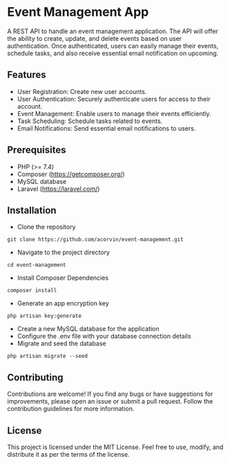 # Event Management App

A REST API to handle an event management application. The API will offer the ability to create, update, and delete events based on user authentication. Once authenticated, users can easily manage their events, schedule tasks, and also receive essential email notification on upcoming.

## Features

-   User Registration: Create new user accounts.
-   User Authentication: Securely authenticate users for access to their account.
-   Event Management: Enable users to manage their events efficiently.
-   Task Scheduling: Schedule tasks related to events.
-   Email Notifications: Send essential email notifications to users.

## Prerequisites

-   PHP (>= 7.4)
-   Composer (https://getcomposer.org/)
-   MySQL database
-   Laravel (https://laravel.com/)

## Installation

-   Clone the repository

```
git clone https://github.com/acorvin/event-management.git
```

-   Navigate to the project directory

```
cd event-management
```

-   Install Composer Dependencies

```
composer install

```

-   Generate an app encryption key

```
php artisan key:generate
```

-   Create a new MySQL database for the application
-   Configure the .env file with your database connection details
-   Migrate and seed the database

```
php artisan migrate --seed
```

## Contributing

Contributions are welcome! If you find any bugs or have suggestions for improvements, please open an issue or submit a pull request. Follow the contribution guidelines for more information.

## License

This project is licensed under the MIT License. Feel free to use, modify, and distribute it as per the terms of the license.
